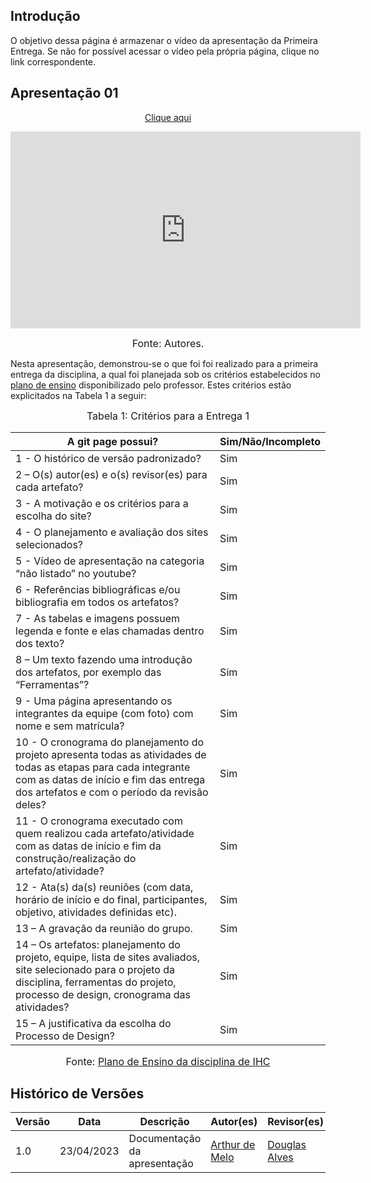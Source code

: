 ## Introdução

O objetivo dessa página é armazenar o vídeo da apresentação da Primeira Entrega. Se não for possível acessar o vídeo pela própria página, clique no link correspondente.

## Apresentação 01
<p style="text-align: center"><a href="https://www.youtube.com/embed/c_BhiL1lPC0" target="blanket">Clique aqui</a></p>

<p style="text-align: center"><iframe width="560" height="315" src="https://www.youtube.com/embed/c_BhiL1lPC0" title="YouTube video player" frameborder="0" allow="accelerometer; autoplay; clipboard-write; encrypted-media; gyroscope; picture-in-picture; web-share" allowfullscreen></iframe></p>

<font size="3"><p style="text-align: center">Fonte: Autores.</p></font>

Nesta apresentação, demonstrou-se o que foi foi realizado para a primeira entrega da disciplina, a qual foi planejada sob os critérios estabelecidos no [plano de ensino](https://aprender3.unb.br/pluginfile.php/2523360/mod_resource/content/33/Plano_de_Ensino%20FIHC%20202301%20Turma%202.pdf) disponibilizado pelo professor. Estes critérios estão explicitados na Tabela 1 a seguir:

<font size="3"><p style="text-align: center">Tabela 1: Critérios para a Entrega 1</p></font>

A git page possui?  | Sim/Não/Incompleto
--------- | ------
1 - O histórico de versão padronizado? | Sim
2 – O(s) autor(es) e o(s) revisor(es) para cada artefato? | Sim
3 - A motivação e os critérios para a escolha do site? | Sim
4 - O planejamento e avaliação dos sites selecionados? | Sim
5 - Vídeo de apresentação na categoria “não listado” no youtube? | Sim
6 - Referências bibliográficas e/ou bibliografia em todos os artefatos? | Sim
7 - As tabelas e imagens possuem legenda e fonte e elas chamadas dentro dos texto? | Sim
8 – Um texto fazendo uma introdução dos artefatos, por exemplo das “Ferramentas”? | Sim
9 - Uma página apresentando os integrantes da equipe (com foto) com nome e sem matrícula? | Sim
10 - O cronograma do planejamento do projeto apresenta todas as atividades de todas as etapas para cada integrante com as datas de início e fim das entrega dos artefatos e com o período da revisão deles? | Sim
11 - O cronograma executado com quem realizou cada artefato/atividade com as datas de início e fim da construção/realização do artefato/atividade? | Sim
12 - Ata(s) da(s) reuniões (com data, horário de início e do final, participantes, objetivo, atividades definidas etc). | Sim
13 – A gravação da reunião do grupo. | Sim
14 – Os artefatos: planejamento do projeto, equipe, lista de sites avaliados, site selecionado para o projeto da disciplina, ferramentas do projeto, processo de design, cronograma das atividades? | Sim
15 – A justificativa da escolha do Processo de Design? | Sim

<font size="3"><p style="text-align: center">Fonte: [Plano de Ensino da disciplina de IHC](https://aprender3.unb.br/pluginfile.php/2523360/mod_resource/content/33/Plano_de_Ensino%20FIHC%20202301%20Turma%202.pdf)</p></font>

## Histórico de Versões

Versão  | Data | Descrição | Autor(es) | Revisor(es)
-------- | ------ | ------ | ---------- | ----------
1.0 | 23/04/2023 | Documentação da apresentação | [Arthur de Melo](https://github.com/arthurmlv) | [Douglas Alves](https://github.com/dougalvs)
